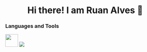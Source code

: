 <h1 align=center>Hi there! I am Ruan Alves 👋 </h1>
<h3 align=left>Languages and Tools</h3>
<img  width=40 height=40 src="https://icongr.am/devicon/css3-original.svg?size=40&color=currentColor" />
<img src="https://icongr.am/devicon/html5-original.svg?size=40&color=currentColor"/>
